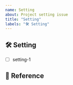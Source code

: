 ```yaml
---
name: Setting
about: Project setting issue
title: "Setting"
labels: "🛠️ Setting"
---
```


## 🛠️ Setting

<!-- Describe the setting or configuration task -->

- [ ] setting-1

## 📖 Reference

<!-- Add references, links, or screenshots -->
